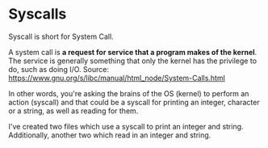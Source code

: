 # Syscalls
Syscall is short for System Call.

A system call is **a request for service that a program makes of the kernel**. The service is generally something that only the kernel has the privilege to do, such as doing I/O. Source: https://www.gnu.org/s/libc/manual/html_node/System-Calls.html

In other words, you're asking the brains of the OS (kernel) to perform an action (syscall) and that could be a syscall for printing an integer, character or a string, as well as reading for them.

I've created two files which use a syscall to print an integer and string. Additionally, another two which read in an integer and string.

